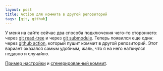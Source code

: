 ```yaml
---
layout: post
title: Action для коммита в другой репозиторий
tags: [git, github]
---
```

У меня на сайте сейчас два способа подключения чего-то стороннего: через [git read-tree](/2021/11/04/git-read-tree.html) и через [git submodule](https://git-scm.com/docs/git-submodule). Теперь появился еще один: через [github action](https://github.com/cpina/github-action-push-to-another-repository), который пушит коммит в другой репозиторий. Этот вариант оказался самым удобным, жаль, что я на него наткнулся недавно и случайно.

[Пример настройки](https://github.com/ov7a/profunctor-rating/blob/main/.github/workflows/deploy.yml) и [сгенерированный коммит](https://github.com/ov7a/ov7a.github.io/commit/f32801cd28ad8772db6c6e724a8c043d89442204).
